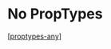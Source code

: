 # No PropTypes

[[proptypes-any]]

[//begin]: # "Autogenerated link references for markdown compatibility"
[proptypes-any]: proptypes-any "Any"
[//end]: # "Autogenerated link references"